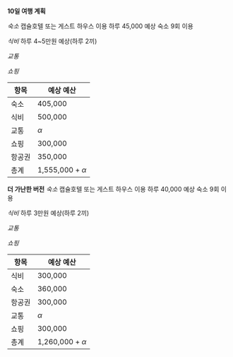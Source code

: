**10일 여행 계획**

*숙소*
캡슐호텔 또는 게스트 하우스 이용
하루 45,000 예상
숙소 9회 이용

*식비*
하루 4~5만원 예상(하루 2끼)

*교통*

*쇼핑*

| 항목  | 예상 예산                |
| --- | -------------------- |
| 숙소  | 405,000              |
| 식비  | 500,000              |
| 교통  | $\alpha$             |
| 쇼핑  | 300,000              |
| 항공권 | 350,000              |
| 총계  | 1,555,000 + $\alpha$ |

**더 가난한 버전**
*숙소*
캡슐호텔 또는 게스트 하우스 이용
하루 40,000 예상
숙소 9회 이용

*식비*
하루 3만원 예상(하루 2끼)

*교통*

*쇼핑*

| 항목  | 예상 예산                |
| --- | -------------------- |
| 식비  | 300,000              |
| 숙소  | 360,000              |
| 항공권 | 300,000              |
| 교통  | $\alpha$             |
| 쇼핑  | 300,000              |
| 총계  | 1,260,000 + $\alpha$ |
